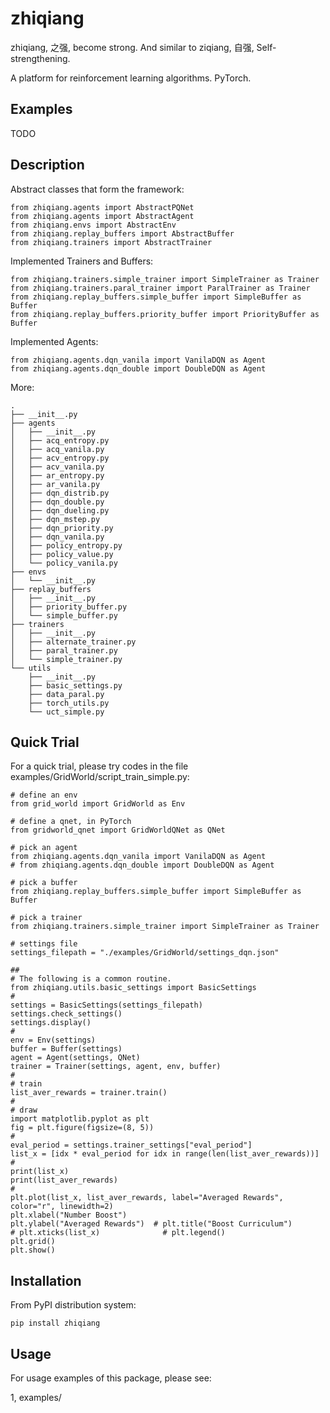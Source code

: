 # zhiqiang

zhiqiang, 之强, become strong. And similar to ziqiang, 自强, Self-strengthening.

A platform for reinforcement learning algorithms. PyTorch.

## Examples

TODO


## Description

Abstract classes that form the framework:
```
from zhiqiang.agents import AbstractPQNet
from zhiqiang.agents import AbstractAgent
from zhiqiang.envs import AbstractEnv
from zhiqiang.replay_buffers import AbstractBuffer
from zhiqiang.trainers import AbstractTrainer
```

Implemented Trainers and Buffers:
```
from zhiqiang.trainers.simple_trainer import SimpleTrainer as Trainer
from zhiqiang.trainers.paral_trainer import ParalTrainer as Trainer
from zhiqiang.replay_buffers.simple_buffer import SimpleBuffer as Buffer
from zhiqiang.replay_buffers.priority_buffer import PriorityBuffer as Buffer
```

Implemented Agents:
```
from zhiqiang.agents.dqn_vanila import VanilaDQN as Agent
from zhiqiang.agents.dqn_double import DoubleDQN as Agent
```

More:
```
.
├── __init__.py
├── agents
│   ├── __init__.py
│   ├── acq_entropy.py
│   ├── acq_vanila.py
│   ├── acv_entropy.py
│   ├── acv_vanila.py
│   ├── ar_entropy.py
│   ├── ar_vanila.py
│   ├── dqn_distrib.py
│   ├── dqn_double.py
│   ├── dqn_dueling.py
│   ├── dqn_mstep.py
│   ├── dqn_priority.py
│   ├── dqn_vanila.py
│   ├── policy_entropy.py
│   ├── policy_value.py
│   └── policy_vanila.py
├── envs
│   └── __init__.py
├── replay_buffers
│   ├── __init__.py
│   ├── priority_buffer.py
│   └── simple_buffer.py
├── trainers
│   ├── __init__.py
│   ├── alternate_trainer.py
│   ├── paral_trainer.py
│   └── simple_trainer.py
└── utils
    ├── __init__.py
    ├── basic_settings.py
    ├── data_paral.py
    ├── torch_utils.py
    └── uct_simple.py
```

## Quick Trial

For a quick trial, please try codes in the file examples/GridWorld/script_train_simple.py:

```
# define an env
from grid_world import GridWorld as Env

# define a qnet, in PyTorch
from gridworld_qnet import GridWorldQNet as QNet

# pick an agent
from zhiqiang.agents.dqn_vanila import VanilaDQN as Agent
# from zhiqiang.agents.dqn_double import DoubleDQN as Agent

# pick a buffer
from zhiqiang.replay_buffers.simple_buffer import SimpleBuffer as Buffer

# pick a trainer
from zhiqiang.trainers.simple_trainer import SimpleTrainer as Trainer

# settings file
settings_filepath = "./examples/GridWorld/settings_dqn.json"

##
# The following is a common routine.
from zhiqiang.utils.basic_settings import BasicSettings
#
settings = BasicSettings(settings_filepath)
settings.check_settings()
settings.display()
#
env = Env(settings)
buffer = Buffer(settings)
agent = Agent(settings, QNet)
trainer = Trainer(settings, agent, env, buffer)
#
# train
list_aver_rewards = trainer.train()
#
# draw
import matplotlib.pyplot as plt
fig = plt.figure(figsize=(8, 5))
#
eval_period = settings.trainer_settings["eval_period"]
list_x = [idx * eval_period for idx in range(len(list_aver_rewards))]
#
print(list_x)
print(list_aver_rewards)
#
plt.plot(list_x, list_aver_rewards, label="Averaged Rewards", color="r", linewidth=2)
plt.xlabel("Number Boost")
plt.ylabel("Averaged Rewards")  # plt.title("Boost Curriculum")
# plt.xticks(list_x)              # plt.legend()
plt.grid()
plt.show()
```

## Installation

From PyPI distribution system:

```
pip install zhiqiang
```

## Usage

For usage examples of this package, please see:

1, examples/

</br>
